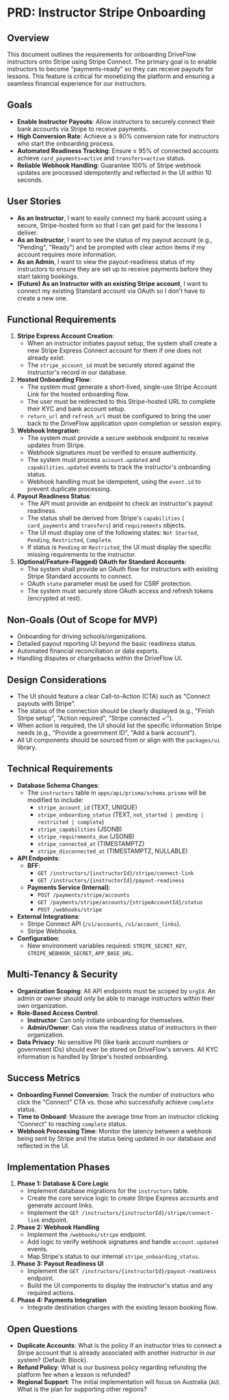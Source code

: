 # PRD: Instructor Stripe Onboarding

## Overview
This document outlines the requirements for onboarding DriveFlow instructors onto Stripe using Stripe Connect. The primary goal is to enable instructors to become "payments-ready" so they can receive payouts for lessons. This feature is critical for monetizing the platform and ensuring a seamless financial experience for our instructors.

## Goals
-   **Enable Instructor Payouts**: Allow instructors to securely connect their bank accounts via Stripe to receive payments.
-   **High Conversion Rate**: Achieve a ≥ 80% conversion rate for instructors who start the onboarding process.
-   **Automated Readiness Tracking**: Ensure ≥ 95% of connected accounts achieve `card_payments=active` and `transfers=active` status.
-   **Reliable Webhook Handling**: Guarantee 100% of Stripe webhook updates are processed idempotently and reflected in the UI within 10 seconds.

## User Stories
-   **As an Instructor**, I want to easily connect my bank account using a secure, Stripe-hosted form so that I can get paid for the lessons I deliver.
-   **As an Instructor**, I want to see the status of my payout account (e.g., "Pending", "Ready") and be prompted with clear action items if my account requires more information.
-   **As an Admin**, I want to view the payout-readiness status of my instructors to ensure they are set up to receive payments before they start taking bookings.
-   **(Future) As an Instructor with an existing Stripe account**, I want to connect my existing Standard account via OAuth so I don't have to create a new one.

## Functional Requirements
1.  **Stripe Express Account Creation**:
    -   When an instructor initiates payout setup, the system shall create a new Stripe Express Connect account for them if one does not already exist.
    -   The `stripe_account_id` must be securely stored against the instructor's record in our database.
2.  **Hosted Onboarding Flow**:
    -   The system must generate a short-lived, single-use Stripe Account Link for the hosted onboarding flow.
    -   The user must be redirected to this Stripe-hosted URL to complete their KYC and bank account setup.
    -   `return_url` and `refresh_url` must be configured to bring the user back to the DriveFlow application upon completion or session expiry.
3.  **Webhook Integration**:
    -   The system must provide a secure webhook endpoint to receive updates from Stripe.
    -   Webhook signatures must be verified to ensure authenticity.
    -   The system must process `account.updated` and `capabilities.updated` events to track the instructor's onboarding status.
    -   Webhook handling must be idempotent, using the `event.id` to prevent duplicate processing.
4.  **Payout Readiness Status**:
    -   The API must provide an endpoint to check an instructor's payout readiness.
    -   The status shall be derived from Stripe's `capabilities` ( `card_payments` and `transfers`) and `requirements` objects.
    -   The UI must display one of the following states: `Not Started`, `Pending`, `Restricted`, `Complete`.
    -   If status is `Pending` or `Restricted`, the UI must display the specific missing requirements to the instructor.
5.  **(Optional/Feature-Flagged) OAuth for Standard Accounts**:
    -   The system shall provide an OAuth flow for instructors with existing Stripe Standard accounts to connect.
    -   OAuth `state` parameter must be used for CSRF protection.
    -   The system must securely store OAuth access and refresh tokens (encrypted at rest).

## Non-Goals (Out of Scope for MVP)
-   Onboarding for driving schools/organizations.
-   Detailed payout reporting UI beyond the basic readiness status.
-   Automated financial reconciliation or data exports.
-   Handling disputes or chargebacks within the DriveFlow UI.

## Design Considerations
-   The UI should feature a clear Call-to-Action (CTA) such as "Connect payouts with Stripe".
-   The status of the connection should be clearly displayed (e.g., "Finish Stripe setup", "Action required", "Stripe connected ✓").
-   When action is required, the UI should list the specific information Stripe needs (e.g., "Provide a government ID", "Add a bank account").
-   All UI components should be sourced from or align with the `packages/ui` library.

## Technical Requirements
-   **Database Schema Changes**:
    -   The `instructors` table in `apps/api/prisma/schema.prisma` will be modified to include:
        -   `stripe_account_id` (TEXT, UNIQUE)
        -   `stripe_onboarding_status` (TEXT, `not_started | pending | restricted | complete`)
        -   `stripe_capabilities` (JSONB)
        -   `stripe_requirements_due` (JSONB)
        -   `stripe_connected_at` (TIMESTAMPTZ)
        -   `stripe_disconnected_at` (TIMESTAMPTZ, NULLABLE)
-   **API Endpoints**:
    -   **BFF**:
        -   `GET /instructors/{instructorId}/stripe/connect-link`
        -   `GET /instructors/{instructorId}/payout-readiness`
    -   **Payments Service (Internal)**:
        -   `POST /payments/stripe/accounts`
        -   `GET /payments/stripe/accounts/{stripeAccountId}/status`
        -   `POST /webhooks/stripe`
-   **External Integrations**:
    -   Stripe Connect API (`/v1/accounts`, `/v1/account_links`).
    -   Stripe Webhooks.
-   **Configuration**:
    -   New environment variables required: `STRIPE_SECRET_KEY`, `STRIPE_WEBHOOK_SECRET`, `APP_BASE_URL`.

## Multi-Tenancy & Security
-   **Organization Scoping**: All API endpoints must be scoped by `orgId`. An admin or owner should only be able to manage instructors within their own organization.
-   **Role-Based Access Control**:
    -   **Instructor**: Can only initiate onboarding for themselves.
    -   **Admin/Owner**: Can view the readiness status of instructors in their organization.
-   **Data Privacy**: No sensitive PII (like bank account numbers or government IDs) should ever be stored on DriveFlow's servers. All KYC information is handled by Stripe's hosted onboarding.

## Success Metrics
-   **Onboarding Funnel Conversion**: Track the number of instructors who click the "Connect" CTA vs. those who successfully achieve `complete` status.
-   **Time to Onboard**: Measure the average time from an instructor clicking "Connect" to reaching `complete` status.
-   **Webhook Processing Time**: Monitor the latency between a webhook being sent by Stripe and the status being updated in our database and reflected in the UI.

## Implementation Phases
1.  **Phase 1: Database & Core Logic**
    -   Implement database migrations for the `instructors` table.
    -   Create the core service logic to create Stripe Express accounts and generate account links.
    -   Implement the `GET /instructors/{instructorId}/stripe/connect-link` endpoint.
2.  **Phase 2: Webhook Handling**
    -   Implement the `/webhooks/stripe` endpoint.
    -   Add logic to verify webhook signatures and handle `account.updated` events.
    -   Map Stripe's status to our internal `stripe_onboarding_status`.
3.  **Phase 3: Payout Readiness UI**
    -   Implement the `GET /instructors/{instructorId}/payout-readiness` endpoint.
    -   Build the UI components to display the instructor's status and any required actions.
4.  **Phase 4: Payments Integration**
    -   Integrate destination charges with the existing lesson booking flow.

## Open Questions
-   **Duplicate Accounts**: What is the policy if an instructor tries to connect a Stripe account that is already associated with another instructor in our system? (Default: Block).
-   **Refund Policy**: What is our business policy regarding refunding the platform fee when a lesson is refunded?
-   **Regional Support**: The initial implementation will focus on Australia (`AU`). What is the plan for supporting other regions?
